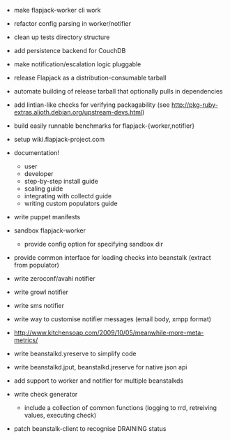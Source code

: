
 * make flapjack-worker cli work
 * refactor config parsing in worker/notifier
 * clean up tests directory structure
 
 * add persistence backend for CouchDB

 * make notification/escalation logic pluggable

 * release Flapjack as a distribution-consumable tarball
 * automate building of release tarball that optionally pulls in dependencies
 * add lintian-like checks for verifying packagability (see http://pkg-ruby-extras.alioth.debian.org/upstream-devs.html)
 
 * build easily runnable benchmarks for flapjack-{worker,notifier}

 * setup wiki.flapjack-project.com
 * documentation!
   * user
   * developer
   * step-by-step install guide
   * scaling guide
   * integrating with collectd guide
   * writing custom populators guide
 * write puppet manifests
 
 * sandbox flapjack-worker
   * provide config option for specifying sandbox dir

 * provide common interface for loading checks into beanstalk (extract from populator)
 
 * write zeroconf/avahi notifier
 * write growl notifier
 * write sms notifier
 * write way to customise notifier messages (email body, xmpp format)

 * http://www.kitchensoap.com/2009/10/05/meanwhile-more-meta-metrics/

 * write beanstalkd.yreserve to simplify code
 * write beanstalkd.jput, beanstalkd.jreserve for native json api
 
 * add support to worker and notifier for multiple beanstalkds

 * write check generator
   * include a collection of common functions 
     (logging to rrd, retreiving values, executing check)
 * patch beanstalk-client to recognise DRAINING status 



